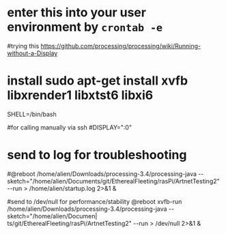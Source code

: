 # enter this into your user environment by `crontab -e`

#trying this https://github.com/processing/processing/wiki/Running-without-a-Display
# install sudo apt-get install xvfb libxrender1 libxtst6 libxi6 


SHELL=/bin/bash

#for calling manually via ssh
#DISPLAY=":0"

# send to log for troubleshooting
#@reboot /home/alien/Downloads/processing-3.4/processing-java  --sketch="/home/alien/Documents/git/EtherealFleeting/rasPi/ArtnetTesting2" --run  > /home/alien/startup.log 2>&1 &

#send to /dev/null for performance/stability
@reboot xvfb-run /home/alien/Downloads/processing-3.4/processing-java  --sketch="/home/alien/Documen\|
ts/git/EtherealFleeting/rasPi/ArtnetTesting2" --run  > /dev/null 2>&1 &






